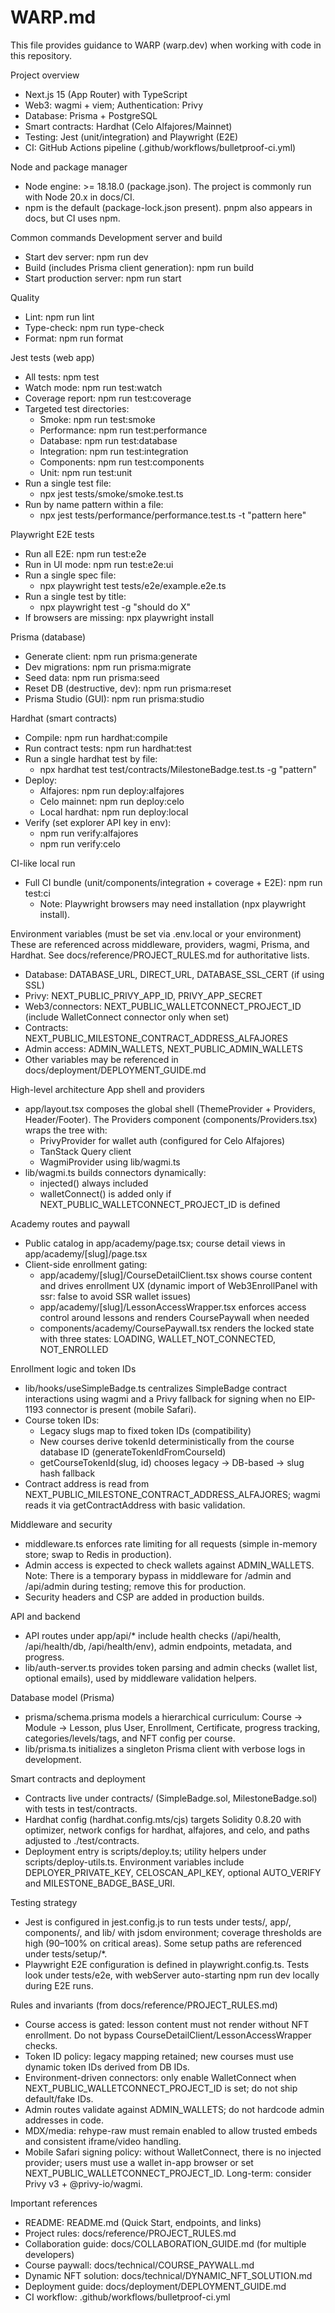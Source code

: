 # WARP.md

This file provides guidance to WARP (warp.dev) when working with code in this repository.

Project overview
- Next.js 15 (App Router) with TypeScript
- Web3: wagmi + viem; Authentication: Privy
- Database: Prisma + PostgreSQL
- Smart contracts: Hardhat (Celo Alfajores/Mainnet)
- Testing: Jest (unit/integration) and Playwright (E2E)
- CI: GitHub Actions pipeline (.github/workflows/bulletproof-ci.yml)

Node and package manager
- Node engine: >= 18.18.0 (package.json). The project is commonly run with Node 20.x in docs/CI.
- npm is the default (package-lock.json present). pnpm also appears in docs, but CI uses npm.

Common commands
Development server and build
- Start dev server: npm run dev
- Build (includes Prisma client generation): npm run build
- Start production server: npm run start

Quality
- Lint: npm run lint
- Type-check: npm run type-check
- Format: npm run format

Jest tests (web app)
- All tests: npm test
- Watch mode: npm run test:watch
- Coverage report: npm run test:coverage
- Targeted test directories:
  - Smoke: npm run test:smoke
  - Performance: npm run test:performance
  - Database: npm run test:database
  - Integration: npm run test:integration
  - Components: npm run test:components
  - Unit: npm run test:unit
- Run a single test file:
  - npx jest tests/smoke/smoke.test.ts
- Run by name pattern within a file:
  - npx jest tests/performance/performance.test.ts -t "pattern here"

Playwright E2E tests
- Run all E2E: npm run test:e2e
- Run in UI mode: npm run test:e2e:ui
- Run a single spec file:
  - npx playwright test tests/e2e/example.e2e.ts
- Run a single test by title:
  - npx playwright test -g "should do X"
- If browsers are missing: npx playwright install

Prisma (database)
- Generate client: npm run prisma:generate
- Dev migrations: npm run prisma:migrate
- Seed data: npm run prisma:seed
- Reset DB (destructive, dev): npm run prisma:reset
- Prisma Studio (GUI): npm run prisma:studio

Hardhat (smart contracts)
- Compile: npm run hardhat:compile
- Run contract tests: npm run hardhat:test
- Run a single hardhat test by file:
  - npx hardhat test test/contracts/MilestoneBadge.test.ts -g "pattern"
- Deploy:
  - Alfajores: npm run deploy:alfajores
  - Celo mainnet: npm run deploy:celo
  - Local hardhat: npm run deploy:local
- Verify (set explorer API key in env):
  - npm run verify:alfajores
  - npm run verify:celo

CI-like local run
- Full CI bundle (unit/components/integration + coverage + E2E): npm run test:ci
  - Note: Playwright browsers may need installation (npx playwright install).

Environment variables (must be set via .env.local or your environment)
These are referenced across middleware, providers, wagmi, Prisma, and Hardhat. See docs/reference/PROJECT_RULES.md for authoritative lists.
- Database: DATABASE_URL, DIRECT_URL, DATABASE_SSL_CERT (if using SSL)
- Privy: NEXT_PUBLIC_PRIVY_APP_ID, PRIVY_APP_SECRET
- Web3/connectors: NEXT_PUBLIC_WALLETCONNECT_PROJECT_ID (include WalletConnect connector only when set)
- Contracts: NEXT_PUBLIC_MILESTONE_CONTRACT_ADDRESS_ALFAJORES
- Admin access: ADMIN_WALLETS, NEXT_PUBLIC_ADMIN_WALLETS
- Other variables may be referenced in docs/deployment/DEPLOYMENT_GUIDE.md

High-level architecture
App shell and providers
- app/layout.tsx composes the global shell (ThemeProvider + Providers, Header/Footer). The Providers component (components/Providers.tsx) wraps the tree with:
  - PrivyProvider for wallet auth (configured for Celo Alfajores)
  - TanStack Query client
  - WagmiProvider using lib/wagmi.ts
- lib/wagmi.ts builds connectors dynamically:
  - injected() always included
  - walletConnect() is added only if NEXT_PUBLIC_WALLETCONNECT_PROJECT_ID is defined

Academy routes and paywall
- Public catalog in app/academy/page.tsx; course detail views in app/academy/[slug]/page.tsx
- Client-side enrollment gating:
  - app/academy/[slug]/CourseDetailClient.tsx shows course content and drives enrollment UX (dynamic import of Web3EnrollPanel with ssr: false to avoid SSR wallet issues)
  - app/academy/[slug]/LessonAccessWrapper.tsx enforces access control around lessons and renders CoursePaywall when needed
  - components/academy/CoursePaywall.tsx renders the locked state with three states: LOADING, WALLET_NOT_CONNECTED, NOT_ENROLLED

Enrollment logic and token IDs
- lib/hooks/useSimpleBadge.ts centralizes SimpleBadge contract interactions using wagmi and a Privy fallback for signing when no EIP-1193 connector is present (mobile Safari).
- Course token IDs:
  - Legacy slugs map to fixed token IDs (compatibility)
  - New courses derive tokenId deterministically from the course database ID (generateTokenIdFromCourseId)
  - getCourseTokenId(slug, id) chooses legacy → DB-based → slug hash fallback
- Contract address is read from NEXT_PUBLIC_MILESTONE_CONTRACT_ADDRESS_ALFAJORES; wagmi reads it via getContractAddress with basic validation.

Middleware and security
- middleware.ts enforces rate limiting for all requests (simple in-memory store; swap to Redis in production).
- Admin access is expected to check wallets against ADMIN_WALLETS. Note: There is a temporary bypass in middleware for /admin and /api/admin during testing; remove this for production.
- Security headers and CSP are added in production builds.

API and backend
- API routes under app/api/* include health checks (/api/health, /api/health/db, /api/health/env), admin endpoints, metadata, and progress.
- lib/auth-server.ts provides token parsing and admin checks (wallet list, optional emails), used by middleware validation helpers.

Database model (Prisma)
- prisma/schema.prisma models a hierarchical curriculum: Course → Module → Lesson, plus User, Enrollment, Certificate, progress tracking, categories/levels/tags, and NFT config per course.
- lib/prisma.ts initializes a singleton Prisma client with verbose logs in development.

Smart contracts and deployment
- Contracts live under contracts/ (SimpleBadge.sol, MilestoneBadge.sol) with tests in test/contracts.
- Hardhat config (hardhat.config.mts/cjs) targets Solidity 0.8.20 with optimizer, network configs for hardhat, alfajores, and celo, and paths adjusted to ./test/contracts.
- Deployment entry is scripts/deploy.ts; utility helpers under scripts/deploy-utils.ts. Environment variables include DEPLOYER_PRIVATE_KEY, CELOSCAN_API_KEY, optional AUTO_VERIFY and MILESTONE_BADGE_BASE_URI.

Testing strategy
- Jest is configured in jest.config.js to run tests under tests/, app/, components/, and lib/ with jsdom environment; coverage thresholds are high (90–100% on critical areas). Some setup paths are referenced under tests/setup/*.
- Playwright E2E configuration is defined in playwright.config.ts. Tests look under tests/e2e, with webServer auto-starting npm run dev locally during E2E runs.

Rules and invariants (from docs/reference/PROJECT_RULES.md)
- Course access is gated: lesson content must not render without NFT enrollment. Do not bypass CourseDetailClient/LessonAccessWrapper checks.
- Token ID policy: legacy mapping retained; new courses must use dynamic token IDs derived from DB IDs.
- Environment-driven connectors: only enable WalletConnect when NEXT_PUBLIC_WALLETCONNECT_PROJECT_ID is set; do not ship default/fake IDs.
- Admin routes validate against ADMIN_WALLETS; do not hardcode admin addresses in code.
- MDX/media: rehype-raw must remain enabled to allow trusted embeds and consistent iframe/video handling.
- Mobile Safari signing policy: without WalletConnect, there is no injected provider; users must use a wallet in-app browser or set NEXT_PUBLIC_WALLETCONNECT_PROJECT_ID. Long-term: consider Privy v3 + @privy-io/wagmi.

Important references
- README: README.md (Quick Start, endpoints, and links)
- Project rules: docs/reference/PROJECT_RULES.md
- Collaboration guide: docs/COLLABORATION_GUIDE.md (for multiple developers)
- Course paywall: docs/technical/COURSE_PAYWALL.md
- Dynamic NFT solution: docs/technical/DYNAMIC_NFT_SOLUTION.md
- Deployment guide: docs/deployment/DEPLOYMENT_GUIDE.md
- CI workflow: .github/workflows/bulletproof-ci.yml
